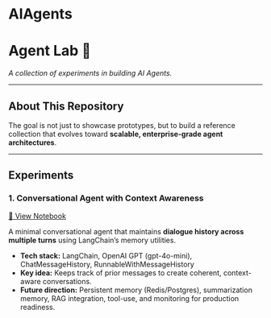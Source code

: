 # AIAgents

# Agent Lab 🧪  
*A collection of experiments in building AI Agents.*

---

## About This Repository


The goal is not just to showcase prototypes, but to build a reference collection that evolves toward **scalable, enterprise-grade agent architectures**.

---

## Experiments

### 1. Conversational Agent with Context Awareness
[🔗 View Notebook](https://github.com/Sidharth1327/AIAgents/blob/main/ai-agents/Conversational_agent_with_context_awareness.ipynb)  

A minimal conversational agent that maintains **dialogue history across multiple turns** using LangChain’s memory utilities.  
- **Tech stack:** LangChain, OpenAI GPT (gpt-4o-mini), ChatMessageHistory, RunnableWithMessageHistory  
- **Key idea:** Keeps track of prior messages to create coherent, context-aware conversations.  
- **Future direction:** Persistent memory (Redis/Postgres), summarization memory, RAG integration, tool-use, and monitoring for production readiness.  